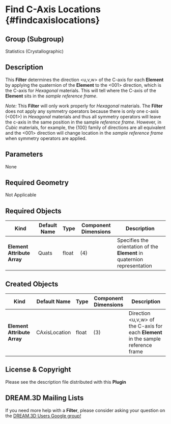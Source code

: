 Find C-Axis Locations {#findcaxislocations}
======

## Group (Subgroup) ##

Statistics (Crystallographic)

## Description ##

This **Filter** determines the direction <u,v,w> of the C-axis for each **Element** by applying the quaternion of the **Element** to the <001> direction, which is the C-axis for *Hexagonal* materials.  This will tell where the C-axis of the **Element** sits in the *sample reference frame*.

*Note:* This **Filter** will only work properly for *Hexagonal* materials.  The **Filter** does not apply any symmetry operators because there is only one c-axis (<001>) in *Hexagonal* materials and thus all symmetry operators will leave the c-axis in the same position in the sample *reference frame*.  However, in *Cubic* materials, for example, the {100} family of directions are all equivalent and the <001> direction will change location in the *sample reference frame* when symmetry operators are applied. 

## Parameters ##

None

## Required Geometry ##

Not Applicable

## Required Objects ##

| Kind | Default Name | Type | Component Dimensions | Description |
|------|--------------|------|----------------------|-------------|
| **Element Attribute Array** | Quats | float | (4) | Specifies the orientation of the **Element** in quaternion representation |

## Created Objects ##

| Kind | Default Name | Type | Component Dimensions | Description |
|------|--------------|------|----------------------|-------------|
| **Element Attribute Array** | CAxisLocation | float | (3) | Direction <u,v,w> of the C-axis for each **Element** in the sample reference frame |


## License & Copyright ##

Please see the description file distributed with this **Plugin**

## DREAM.3D Mailing Lists ##

If you need more help with a **Filter**, please consider asking your question on the [DREAM.3D Users Google group!](https://groups.google.com/forum/?hl=en#!forum/dream3d-users)



